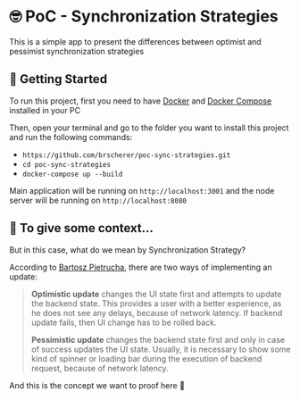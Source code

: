 # 🤓 PoC - Synchronization Strategies

This is a simple app to present the differences between optimist and pessimist synchronization strategies

## 🚀 Getting Started

To run this project, first you need to have [Docker](https://docs.docker.com/install/) and [Docker Compose](https://docs.docker.com/compose/install/) installed in your PC

Then, open your terminal and go to the folder you want to install this project and run the following commands:

- `https://github.com/brscherer/poc-sync-strategies.git`
- `cd poc-sync-strategies`
- `docker-compose up --build`

Main application will be running on `http://localhost:3001` and the node server will be running on `http://localhost:8080`

## 👣 To give some context...

But in this case, what do we mean by Synchronization Strategy?

According to [Bartosz Pietrucha](https://angular-academy.com/angular-architecture-best-practices/), there are two ways of implementing an update:

> **Optimistic update** changes the UI state first and attempts to update the backend state. This provides a user with a better experience, as he does not see any delays, because of network latency. If backend update fails, then UI change has to be rolled back.
>
> **Pessimistic update** changes the backend state first and only in case of success updates the UI state. Usually, it is necessary to show some kind of spinner or loading bar during the execution of backend request, because of network latency.

And this is the concept we want to proof here 🤘
